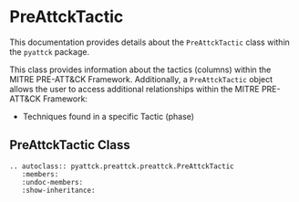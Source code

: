 # PreAttckTactic

This documentation provides details about the `PreAttckTactic` class within the `pyattck` package.

This class provides information about the tactics (columns) within the MITRE PRE-ATT&CK Framework.  Additionally, a `PreAttckTactic` object allows the user to access additional relationships within the MITRE PRE-ATT&CK Framework:

* Techniques found in a specific Tactic (phase)

## PreAttckTactic Class

```eval_rst
.. autoclass:: pyattck.preattck.preattck.PreAttckTactic
   :members:
   :undoc-members:
   :show-inheritance:
```